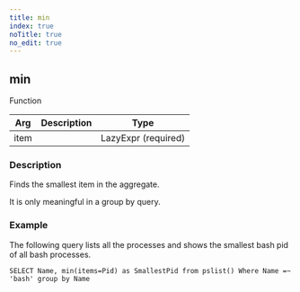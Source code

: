 ```yaml
---
title: min
index: true
noTitle: true
no_edit: true
---
```




<div class="vql_item"></div>


## min
<span class='vql_type pull-right page-header'>Function</span>



<div class="vqlargs"></div>

Arg | Description | Type
----|-------------|-----
item||LazyExpr (required)

### Description

Finds the smallest item in the aggregate.

It is only meaningful in a group by query.

### Example

The following query lists all the processes and shows the smallest
bash pid of all bash processes.

```vql
SELECT Name, min(items=Pid) as SmallestPid from pslist() Where Name =~ 'bash' group by Name
```


